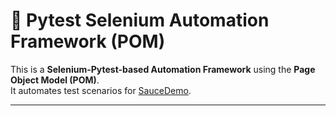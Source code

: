 # 🚀 Pytest Selenium Automation Framework (POM)

This is a **Selenium-Pytest-based Automation Framework** using the **Page Object Model (POM)**.  
It automates test scenarios for [SauceDemo](https://www.saucedemo.com/).

---

